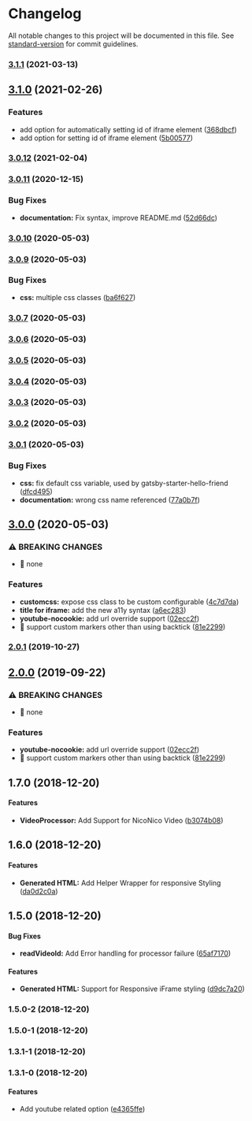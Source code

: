 # Changelog

All notable changes to this project will be documented in this file. See [standard-version](https://github.com/conventional-changelog/standard-version) for commit guidelines.

### [3.1.1](https://github.com/borgfriend/gatsby-remark-embed-video/compare/v3.1.0...v3.1.1) (2021-03-13)

## [3.1.0](https://github.com/borgfriend/gatsby-remark-embed-video/compare/v3.0.12...v3.1.0) (2021-02-26)


### Features

* add option for automatically setting id of iframe element ([368dbcf](https://github.com/borgfriend/gatsby-remark-embed-video/commit/368dbcf354f815057111cf5c09cacd9f68663ee7))
* add option for setting id of iframe element ([5b00577](https://github.com/borgfriend/gatsby-remark-embed-video/commit/5b005776646406a8d275c1d708707d698da66c42))

### [3.0.12](https://github.com/borgfriend/gatsby-remark-embed-video/compare/v3.0.11...v3.0.12) (2021-02-04)

### [3.0.11](https://github.com/borgfriend/gatsby-remark-embed-video/compare/v3.0.10...v3.0.11) (2020-12-15)


### Bug Fixes

* **documentation:** Fix syntax, improve README.md ([52d66dc](https://github.com/borgfriend/gatsby-remark-embed-video/commit/52d66dc6d9a11799ee875bfad6fc523c6ae4df70))

### [3.0.10](https://github.com/borgfriend/gatsby-remark-embed-video/compare/v3.0.9...v3.0.10) (2020-05-03)

### [3.0.9](https://github.com/borgfriend/gatsby-remark-embed-video/compare/v3.0.8...v3.0.9) (2020-05-03)


### Bug Fixes

* **css:** multiple css classes ([ba6f627](https://github.com/borgfriend/gatsby-remark-embed-video/commit/ba6f62702505f01de0ed3dccca99250beb477c89))

### [3.0.7](https://github.com/borgfriend/gatsby-remark-embed-video/compare/v3.0.6...v3.0.7) (2020-05-03)

### [3.0.6](https://github.com/borgfriend/gatsby-remark-embed-video/compare/v3.0.5...v3.0.6) (2020-05-03)

### [3.0.5](https://github.com/borgfriend/gatsby-remark-embed-video/compare/v3.0.4...v3.0.5) (2020-05-03)

### [3.0.4](https://github.com/borgfriend/gatsby-remark-embed-video/compare/v3.0.3...v3.0.4) (2020-05-03)

### [3.0.3](https://github.com/borgfriend/gatsby-remark-embed-video/compare/v3.0.2...v3.0.3) (2020-05-03)

### [3.0.2](https://github.com/borgfriend/gatsby-remark-embed-video/compare/v3.0.1...v3.0.2) (2020-05-03)

### [3.0.1](https://github.com/borgfriend/gatsby-remark-embed-video/compare/v3.0.0...v3.0.1) (2020-05-03)


### Bug Fixes

* **css:** fix default css variable, used by gatsby-starter-hello-friend ([dfcd495](https://github.com/borgfriend/gatsby-remark-embed-video/commit/dfcd4953d78c038cc88b96222953570692fd6d12))
* **documentation:** wrong css name referenced ([77a0b7f](https://github.com/borgfriend/gatsby-remark-embed-video/commit/77a0b7f6e7d962a0002f47e51c7609a293b9db67))

## [3.0.0](https://github.com/borgfriend/gatsby-remark-embed-video/compare/v1.7.0...v3.0.0) (2020-05-03)


### ⚠ BREAKING CHANGES

* 🧨 none

### Features

* **customcss:** expose css class to be custom configurable ([4c7d7da](https://github.com/borgfriend/gatsby-remark-embed-video/commit/4c7d7da7c5d3a232aed95f68402183306a47e582))
* **title for iframe:** add the new a11y syntax ([a6ec283](https://github.com/borgfriend/gatsby-remark-embed-video/commit/a6ec2839afd6100efe01c334edb8a47a511d09fe))
* **youtube-nocookie:** add url override support ([02ecc2f](https://github.com/borgfriend/gatsby-remark-embed-video/commit/02ecc2f537cc72a7803a240599ee73e2fec56aa9))
* 🎸 support custom markers other than using backtick ([81e2299](https://github.com/borgfriend/gatsby-remark-embed-video/commit/81e229992d046cf1f73d3e6a28c6abba701724d4))

### [2.0.1](https://github.com/borgfriend/gatsby-remark-embed-video/compare/v2.0.0...v2.0.1) (2019-10-27)

## [2.0.0](https://github.com/borgfriend/gatsby-remark-embed-video/compare/v1.7.0...v2.0.0) (2019-09-22)


### ⚠ BREAKING CHANGES

* 🧨 none

### Features

* **youtube-nocookie:** add url override support ([02ecc2f](https://github.com/borgfriend/gatsby-remark-embed-video/commit/02ecc2f))
* 🎸 support custom markers other than using backtick ([81e2299](https://github.com/borgfriend/gatsby-remark-embed-video/commit/81e2299))

<a name="1.7.0"></a>
## 1.7.0 (2018-12-20)


#### Features

* **VideoProcessor:** Add Support for NicoNico Video ([b3074b08](git+https://github.com/borgfriend/gatsby-remark-embed-video.git/commit/b3074b08))


<a name="1.6.0"></a>
## 1.6.0 (2018-12-20)


#### Features

* **Generated HTML:** Add Helper Wrapper for responsive Styling ([da0d2c0a](git+https://github.com/borgfriend/gatsby-remark-embed-video.git/commit/da0d2c0a))


<a name="1.5.0"></a>
## 1.5.0 (2018-12-20)


#### Bug Fixes

* **readVideoId:** Add Error handling for processor failure ([65af7170](git+https://github.com/borgfriend/gatsby-remark-embed-video.git/commit/65af7170))


#### Features

* **Generated HTML:** Support for Responsive iFrame styling ([d9dc7a20](git+https://github.com/borgfriend/gatsby-remark-embed-video.git/commit/d9dc7a20))


<a name="1.5.0-2"></a>
### 1.5.0-2 (2018-12-20)


<a name="1.5.0-1"></a>
### 1.5.0-1 (2018-12-20)


<a name="1.3.1-1"></a>
### 1.3.1-1 (2018-12-20)


<a name="1.3.1-0"></a>
### 1.3.1-0 (2018-12-20)


#### Features

* Add youtube related option ([e4365ffe](git+https://github.com/borgfriend/gatsby-remark-embed-video.git/commit/e4365ffe))

